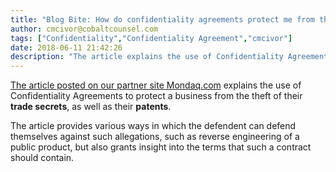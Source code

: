 ```yaml
---
title: "Blog Bite: How do confidentiality agreements protect me from theft of trade secrets, or patents?"
author: cmcivor@cobaltcounsel.com
tags: ["Confidentiality","Confidentiality Agreement","cmcivor"]
date: 2018-06-11 21:42:26
description: "The article explains the use of Confidentiality Agreements to protect a business from the theft of their trade secrets, as well as their patents."
---
```


[The article posted on our partner site Mondaq.com](http://www.mondaq.com/unitedstates/x/188444/Trade+Secrets/Your+Choice+For+Manufacturing+Process+Either+Patent+It+Keep+It+Secret+Or+Do+Nothing) explains the use of Confidentiality Agreements to protect a business from the theft of their **trade secrets**, as well as their **patents**. 

The article provides various ways in which the defendent can defend themselves against such allegations, such as reverse engineering of a public product, but also grants insight into the terms that such a contract should contain.
